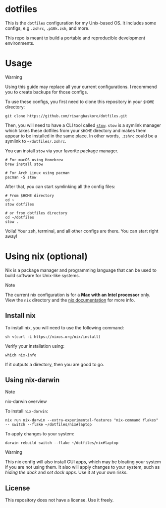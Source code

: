 # dotfiles

This is the `dotfiles` configuration for my Unix-based OS. It includes some configs, e.g `.zshrc`, `.p10k.zsh`, and more.

This repo is meant to build a portable and reproducible development environments.

# Usage

> [!warning]
> Using this guide may replace all your current configurations. I recommend you to create backups for those configs.

To use these configs, you first need to clone this repository in your `$HOME` directory:
```shell
git clone https://github.com/risangbaskoro/dotfiles.git
```

Then, you will need to have a CLI tool called [`stow`](https://www.gnu.org/software/stow/). `stow` is a symlink manager which takes these dotfiles from your `$HOME` directory and makes them appear to be installed in the same place. In other words, `.zshrc` could be a symlink to `~/dotfiles/.zshrc`.

You can install `stow` via your favorite package manager.

```shell
# For macOS using Homebrew
brew install stow

# For Arch Linux using pacman
pacman -S stow
```

After that, you can start symlinking all the config files:
```
# From $HOME directory
cd ~
stow dotfiles

# or from dotfiles directory
cd ~/dotfiles
stow .
```

Voila! Your zsh, terminal, and all other configs are there. You can start right away!

# Using nix (optional)

Nix is a package manager and programming language that can be used to build software for Unix-like systems.

> [!note]
> The current nix configuration is for a **Mac with an Intel processor** only.
> View the `nix` directory and the [nix documentation](https://nix.dev) for more info.

## Install nix
To install nix, you will need to use the following command:

```shell
sh <(curl -L https://nixos.org/nix/install)
```

Verify your installation using:

```shell
which nix-info
```

If it outputs a directory, then you are good to go.

## Using nix-darwin

> [!note]
> nix-darwin overview

To install `nix-darwin`:
```shell
nix run nix-darwin --extra-experimental-features "nix-command flakes" -- switch --flake ~/dotfiles/nix#laptop
```

To apply changes to your system:
```shell
darwin rebuild switch --flake ~/dotfiles/nix#laptop
```

> [!warning]
> This nix config will also install GUI apps, which may be bloating your system if you are not using them.
> It also will apply changes to your system, such as *hiding the dock* and *set dock apps*.
> Use it at your own risks.

## License
This repository does not have a license. Use it freely.
